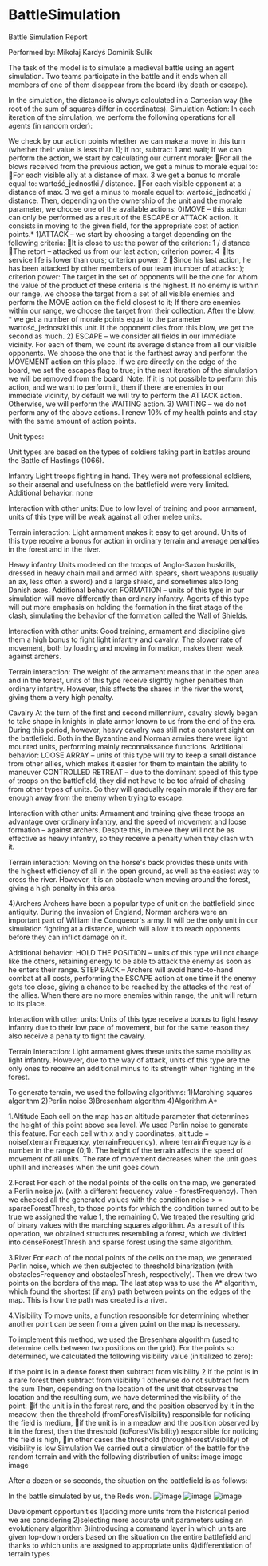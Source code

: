 # BattleSimulation
Battle Simulation Report

Performed by: Mikołaj Kardyś Dominik Sulik

The task of the model is to simulate a medieval battle using an agent simulation. Two teams participate in the battle and it ends when all members of one of them disappear from the board (by death or escape).

In the simulation, the distance is always calculated in a Cartesian way (the root of the sum of squares differ in coordinates). Simulation Action: In each iteration of the simulation, we perform the following operations for all agents (in random order):

We check by our action points whether we can make a move in this turn (whether their value is less than 1); if not, subtract 1 and wait; If we can perform the action, we start by calculating our current morale: For all the blows received from the previous action, we get a minus to morale equal to: For each visible ally at a distance of max. 3 we get a bonus to morale equal to: wartość_jednostki / distance. For each visible opponent at a distance of max. 3 we get a minus to morale equal to: wartość_jednostki / distance. Then, depending on the ownership of the unit and the morale parameter, we choose one of the available actions: 0)MOVE – this action can only be performed as a result of the ESCAPE or ATTACK action. It consists in moving to the given field, for the appropriate cost of action points.* 1)ATTACK – we start by choosing a target depending on the following criteria: It is close to us: the power of the criterion: 1 / distance The retort – attacked us from our last action; criterion power: 4 Its service life is lower than ours; criterion power: 2 Since his last action, he has been attacked by other members of our team (number of attacks: ); criterion power: The target in the set of opponents will be the one for whom the value of the product of these criteria is the highest. If no enemy is within our range, we choose the target from a set of all visible enemies and perform the MOVE action on the field closest to it; If there are enemies within our range, we choose the target from their collection. After the blow, * we get a number of morale points equal to the parameter wartość_jednostki this unit. If the opponent dies from this blow, we get the second as much. 2) ESCAPE – we consider all fields in our immediate vicinity. For each of them, we count its average distance from all our visible opponents. We choose the one that is the farthest away and perform the MOVEMENT action on this place. If we are directly on the edge of the board, we set the escapes flag to true; in the next iteration of the simulation we will be removed from the board. Note: If it is not possible to perform this action, and we want to perform it, then if there are enemies in our immediate vicinity, by default we will try to perform the ATTACK action. Otherwise, we will perform the WAITING action. 3) WAITING – we do not perform any of the above actions. I renew 10% of my health points and stay with the same amount of action points.

Unit types:

Unit types are based on the types of soldiers taking part in battles around the Battle of Hastings (1066).

Infantry Light troops fighting in hand. They were not professional soldiers, so their arsenal and usefulness on the battlefield were very limited.
Additional behavior: none

Interaction with other units: Due to low level of training and poor armament, units of this type will be weak against all other melee units.

Terrain interaction: Light armament makes it easy to get around. Units of this type receive a bonus for action in ordinary terrain and average penalties in the forest and in the river.

Heavy infantry Units modeled on the troops of Anglo-Saxon huskrills, dressed in heavy chain mail and armed with spears, short weapons (usually an ax, less often a sword) and a large shield, and sometimes also long Danish axes.
Additional behavior: FORMATION – units of this type in our simulation will move differently than ordinary infantry. Agents of this type will put more emphasis on holding the formation in the first stage of the clash, simulating the behavior of the formation called the Wall of Shields.

Interaction with other units: Good training, armament and discipline give them a high bonus to fight light infantry and cavalry. The slower rate of movement, both by loading and moving in formation, makes them weak against archers.

Terrain interaction: The weight of the armament means that in the open area and in the forest, units of this type receive slightly higher penalties than ordinary infantry. However, this affects the shares in the river the worst, giving them a very high penalty.

Cavalry At the turn of the first and second millennium, cavalry slowly began to take shape in knights in plate armor known to us from the end of the era. During this period, however, heavy cavalry was still not a constant sight on the battlefield. Both in the Byzantine and Norman armies there were light mounted units, performing mainly reconnaissance functions.
Additional behavior: LOOSE ARRAY – units of this type will try to keep a small distance from other allies, which makes it easier for them to maintain the ability to maneuver CONTROLLED RETREAT – due to the dominant speed of this type of troops on the battlefield, they did not have to be too afraid of chasing from other types of units. So they will gradually regain morale if they are far enough away from the enemy when trying to escape.

Interaction with other units: Armament and training give these troops an advantage over ordinary infantry, and the speed of movement and loose formation – against archers. Despite this, in melee they will not be as effective as heavy infantry, so they receive a penalty when they clash with it.

Terrain interaction: Moving on the horse's back provides these units with the highest efficiency of all in the open ground, as well as the easiest way to cross the river. However, it is an obstacle when moving around the forest, giving a high penalty in this area.

4)Archers Archers have been a popular type of unit on the battlefield since antiquity. During the invasion of England, Norman archers were an important part of William the Conqueror's army. It will be the only unit in our simulation fighting at a distance, which will allow it to reach opponents before they can inflict damage on it.

Additional behavior: HOLD THE POSITION – units of this type will not charge like the others, retaining energy to be able to attack the enemy as soon as he enters their range. STEP BACK – Archers will avoid hand-to-hand combat at all costs, performing the ESCAPE action at one time if the enemy gets too close, giving a chance to be reached by the attacks of the rest of the allies. When there are no more enemies within range, the unit will return to its place.

Interaction with other units: Units of this type receive a bonus to fight heavy infantry due to their low pace of movement, but for the same reason they also receive a penalty to fight the cavalry.

Terrain Interaction: Light armament gives these units the same mobility as light infantry. However, due to the way of attack, units of this type are the only ones to receive an additional minus to its strength when fighting in the forest.

To generate terrain, we used the following algorithms: 1)Marching squares algorithm 2)Perlin noise 3)Bresenham algorithm 4)Algorithm A*

1.Altitude Each cell on the map has an altitude parameter that determines the height of this point above sea level. We used Perlin noise to generate this feature. For each cell with x and y coordinates, altitude = noise(xterrainFrequency, yterrainFrequency), where terrainFrequency is a number in the range (0;1). The height of the terrain affects the speed of movement of all units. The rate of movement decreases when the unit goes uphill and increases when the unit goes down.

2.Forest For each of the nodal points of the cells on the map, we generated a Perlin noise jw. (with a different frequency value - forestFrequency). Then we checked all the generated values with the condition noise > = sparseForestThresh, to those points for which the condition turned out to be true we assigned the value 1, the remaining 0. We treated the resulting grid of binary values with the marching squares algorithm. As a result of this operation, we obtained structures resembling a forest, which we divided into denseForestThresh and sparse forest using the same algorithm.

3.River For each of the nodal points of the cells on the map, we generated Perlin noise, which we then subjected to threshold binarization (with obstaclesFrequency and obstaclesThresh, respectively). Then we drew two points on the borders of the map. The last step was to use the A* algorithm, which found the shortest (if any) path between points on the edges of the map. This is how the path was created is a river.

4.Visibility To move units, a function responsible for determining whether another point can be seen from a given point on the map is necessary.

To implement this method, we used the Bresenham algorithm (used to determine cells between two positions on the grid). For the points so determined, we calculated the following visibility value (initialized to zero):

if the point is in a dense forest then subtract from visibility 2 if the point is in a rare forest then subtract from visibility 1 otherwise do not subtract from the sum Then, depending on the location of the unit that observes the location and the resulting sum, we have determined the visibility of the point: if the unit is in the forest rare, and the position observed by it in the meadow, then the threshold (fromForestVisibility) responsible for noticing the field is medium, if the unit is in a meadow and the position observed by it in the forest, then the threshold (toForestVisibility) responsible for noticing the field is high, in other cases the threshold (throughForestVisibility) of visibility is low Simulation We carried out a simulation of the battle for the random terrain and with the following distribution of units: image image image

After a dozen or so seconds, the situation on the battlefield is as follows:

In the battle simulated by us, the Reds won.
![image](demo/pic_1.png)
![image](demo/pic_2.png)
![image](demo/pic_3.png)




Development opportunities 
1)adding more units from the historical period we are considering 
2)selecting more accurate unit parameters using an evolutionary algorithm 
3)introducing a command layer in which units are given top-down orders based on the situation on the entire battlefield and thanks to which units are assigned to appropriate units 
4)differentiation of terrain types

